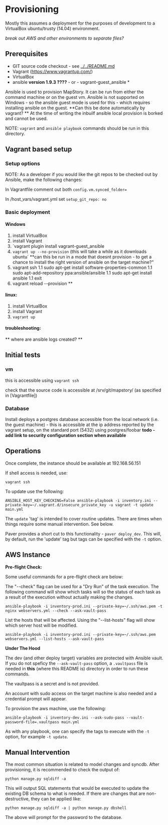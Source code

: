 
Provisioning
============

Mostly this assumes a deployment for the purposes of development to a VirtualBox ubuntu/trusty (14.04) environment.

_break out AWS and other environments to separate files?_

Prerequisites
-------------

* GIT source code checkout - see [../../README.md](../../README.md)
* Vagrant (https://www.vagrantup.com/) 
* VirtualBox 
* ansible **version 1.9.3 ????** - or - vagrant-guest_ansible *


Ansible is used to provision MapStory. It can be run from either the command machine or on the guest vm. Ansible is not supported on Windows - so the ansible guest mode is used for this - which requires installing ansible on the guest.
**Can this be done automatically by vagrant? ** 
At the time of writing the inbuilf ansible local provision is borked and cannot be used.

NOTE: `vagrant` and `ansible playbook` commands should be run in this directory.

Vagrant based setup
------------------- 

### Setup options

NOTE: As a developer if you would like the git repos to be checked out by Ansible, make the following changes:
    
 In Vagrantfile comment out both `config.vm.synced_folder=`
    
 In /host_vars/vagrant.yml set `setup_git_repo: no`

### Basic deployment

#### Windows
1. install VirtualBox 
1. install Vagrant
1. `vagrant plugin install vagrant-guest_ansible
1. `vagrant up --no-provision` (this will take a while as it downloads ubuntu` **can this be run in a mode that doesnt provision - to get a chance to install the right version of ansible on the target machine?"
1. vagrant ssh 
1.1 sudo apt-get install software-properties-common
1.1 sudo apt-add-repository ppa:ansible/ansible
1.1 sudo apt-get install ansible
1.1 exit 
1. vagrant reload --provision **

#### linux:
1. install VirtualBox 
1. install Vagrant
1. `vagrant up`

#### troubleshooting:
  ** where are ansible logs created? **

Initial tests
-------------

### vm
this is accessible using
`vagrant ssh`

check that the source code is accessible at /srv/git/mapstory/ (as specified in [Vagrantfile])

### Database
Install deploys a postgres database accessible from the local network (i.e. the guest machine) - this is accessible at the ip address reported by the vagrant setup, on the standard port (5432) using postgres/foobar
**todo - add link to security configuration section when available**


  
Operations
----------  
Once complete, the instance should be available at 192.168.56.151

If shell access is needed, use:

    vagrant ssh

To update use the following:

    ANSIBLE_HOST_KEY_CHECKING=False ansible-playbook -i inventory.ini --private-key=~/.vagrant.d/insecure_private_key -u vagrant -t update main.yml

The `update` 'tag' is intended to cover routine updates. There are times when things require some manual intervention. See below.

Paver provides a short cut to this functionality - `paver deploy_dev`. This will, by default, run the 'update' tag but tags can be specified with the `-t` option.

AWS Instance
--------------------

**Pre-flight Check:**

Some useful commands for a pre-flight check are below:

The "--check" flag can be used for a "Dry Run" of the task execution. The following command will show which tasks will
so the status of each task as a result of the execution without actually making the changes.

    ansible-playbook -i inventory-prod.ini --private-key=~/.ssh/aws.pem -t nginx webservers.yml --check --ask-vault-pass


List the hosts that will be affected. Using the "--list-hosts" flag will show which server host will be modified.
    
    ansible-playbook -i inventory-prod.ini --private-key=~/.ssh/aws.pem webservers.yml --list-hosts --ask-vault-pass

**Under The Hood**

The dev (and other deploy target) variables are protected with Ansible vault. If you do not speficy the `--ask-vault-pass` option, a `.vaultpass` file is needed in **this** (where this README is) directory in order to run these commands.

The vaultpass is a secret and is not provided.

An account with sudo access on the target machine is also needed and a credential prompt will appear.

To provision the aws machine, use the following:

    ansible-playbook -i inventory-dev.ini --ask-sudo-pass --vault-password-file=.vaultpass main.yml

As with any playbook, one can specify the tags to execute with the `-t` option, for example `-t update`.

Manual Intervention
-------------------

The most common situation is related to model changes and syncdb. After provisioning, it is recommended to check the output of:

    python manage.py sqldiff -a

This will output SQL statements that would be executed to update the existing DB schema to what is needed. If there are changes that are non-destructive, they can be applied like:

    python manage.py sqldiff -a | python manage.py dbshell

The above will prompt for the password to the database.
